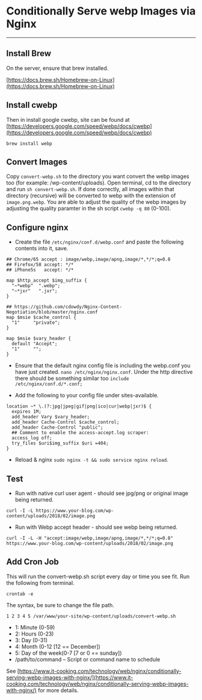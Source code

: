# Conditionally Serve webp Images via Nginx

--- 

## Install Brew
On the server, ensure that brew installed.

[https://docs.brew.sh/Homebrew-on-Linux](https://docs.brew.sh/Homebrew-on-Linux)

## Install cwebp
Then in install google cwebp, site can be found at [https://developers.google.com/speed/webp/docs/cwebp](https://developers.google.com/speed/webp/docs/cwebp)

```
brew install webp
```

## Convert Images
Copy ```convert-webp.sh``` to the directory you want convert the webp images too (for example: /wp-content/uploads).
Open terminal, cd to the directory and run ```sh convert-webp.sh```. If done correctly, all images within that directory (recursive) will be converted to webp with the extension of ```image.png.webp```.
You are able to adjust the quality of the webp images by adjusting the quality paramter in the sh script ```cwebp -q 80``` (0-100).

## Configure nginx

- Create the file ```/etc/nginx/conf.d/webp.conf``` and paste the following contents into it, save.

```
## Chrome/65 accept : image/webp,image/apng,image/*,*/*;q=0.8
## Firefox/58 accept: */*
## iPhone5s   accept: */*

map $http_accept $img_suffix {
  "~*webp"  ".webp";
  "~*jxr"   ".jxr";
}

## https://github.com/cdowdy/Nginx-Content-Negotiation/blob/master/nginx.conf
map $msie $cache_control {
  "1"     "private";
}

map $msie $vary_header {
  default "Accept";
  "1"     "";
}
```

- Ensure that the default nginx config file is including the webp.conf you have just created. ```nano /etc/nginx/nginx.conf```. 
Under the http directive there should be something similar too ```include /etc/nginx/conf.d/*.conf;```

- Add the following to your config file under sites-available.

```
location ~* \.(?:jpg|jpeg|gif|png|ico|cur|webp|jxr)$ {
  expires 1M;
  add_header Vary $vary_header;
  add_header Cache-Control $cache_control;
  add_header Cache-Control "public";
  ## Comment to enable the access-accept.log scraper:
  access_log off;
  try_files $uri$img_suffix $uri =404;
}
```

- Reload & nginx ```sudo nginx -t && sudo service nginx reload```.

## Test

- Run with native curl user agent - should see jpg/png or original image being returned.
```
curl -I -L https://www.your-blog.com/wp-content/uploads/2018/02/image.png
```

- Run with Webp accept header - should see webp being returned.
```
curl -I -L -H "accept:image/webp,image/apng,image/*,*/*;q=0.8" https://www.your-blog.com/wp-content/uploads/2018/02/image.png
```


## Add Cron Job
This will run the convert-webp.sh script every day or time you see fit. Run the following from terminal.

```
crontab -e
```

The syntax, be sure to change the file path.

```
1 2 3 4 5 /var/www/your-site/wp-content/uploads/convert-webp.sh
```
- 1: Minute (0-59)
- 2: Hours (0-23)
- 3: Day (0-31)
- 4: Month (0-12 [12 == December])
- 5: Day of the week(0-7 [7 or 0 == sunday])
- /path/to/command – Script or command name to schedule


See [https://www.it-cooking.com/technology/web/nginx/conditionally-serving-webp-images-with-nginx/](https://www.it-cooking.com/technology/web/nginx/conditionally-serving-webp-images-with-nginx/) for more details.
